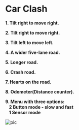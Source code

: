 # Car Clash

**1. Tilt right to move right.**

**2. Tilt right to move right.**

**3. Tilt left to move left.**

**4. A wider five-lane  road.**

**5. Longer road.**

**6. Crash road.**

**7. Hearts on the road.**

**8. Odometer(Distance counter).**

**9. Menu with three options:**\
               &nbsp;&nbsp; **2 Button mode - slow and fast**\
                &nbsp;&nbsp; **1 Sensor mode**
    

![pic](https://github.com/user-attachments/assets/e9f66260-0b26-4107-9f40-95663a9b314f)

 
